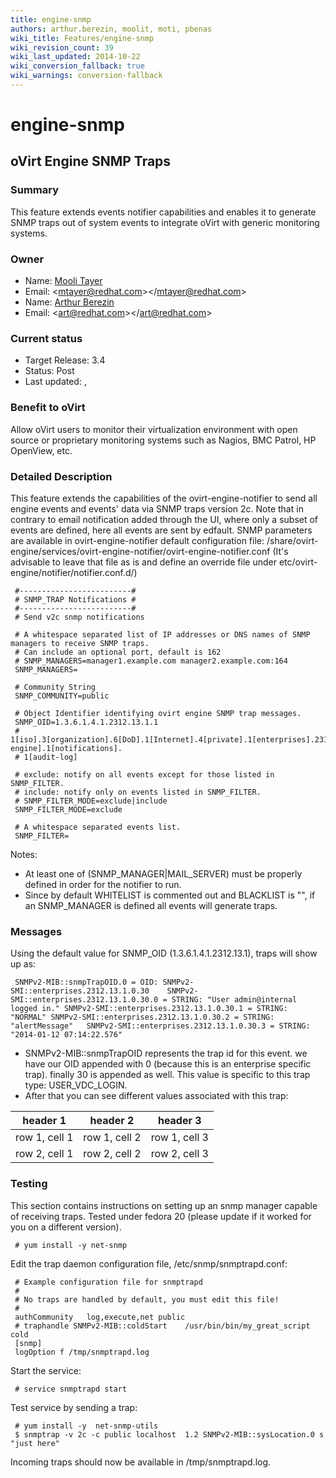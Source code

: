 ```yaml
---
title: engine-snmp
authors: arthur.berezin, moolit, moti, pbenas
wiki_title: Features/engine-snmp
wiki_revision_count: 39
wiki_last_updated: 2014-10-22
wiki_conversion_fallback: true
wiki_warnings: conversion-fallback
---
```


# engine-snmp

## oVirt Engine SNMP Traps

### Summary

This feature extends events notifier capabilities and enables it to generate SNMP traps out of system events to integrate oVirt with generic monitoring systems.

### Owner

*   Name: [Mooli Tayer](user:mtayer)
*   Email: <<mtayer@redhat.com>></<mtayer@redhat.com>>
*   Name: [Arthur Berezin](user:aberezin)
*   Email: <<art@redhat.com>></<art@redhat.com>>

### Current status

*   Target Release: 3.4
*   Status: Post
*   Last updated: ,

### Benefit to oVirt

Allow oVirt users to monitor their virtualization environment with open source or proprietary monitoring systems such as Nagios, BMC Patrol, HP OpenView, etc.

### Detailed Description

This feature extends the capabilities of the ovirt-engine-notifier to send all engine events and events' data via SNMP traps version 2c.
 Note that in contrary to email notification added through the UI, where only a subset of events are defined, here all events are sent by edfault.
 SNMP parameters are available in ovirt-engine-notifier default configuration file: /share/ovirt-engine/services/ovirt-engine-notifier/ovirt-engine-notifier.conf
 (It's advisable to leave that file as is and define an override file under etc/ovirt-engine/notifier/notifier.conf.d/)

     #-------------------------#
     # SNMP_TRAP Notifications #
     #-------------------------#
     # Send v2c snmp notifications

     # A whitespace separated list of IP addresses or DNS names of SNMP managers to receive SNMP traps.
     # Can include an optional port, default is 162
     # SNMP_MANAGERS=manager1.example.com manager2.example.com:164
     SNMP_MANAGERS=

     # Community String
     SNMP_COMMUNITY=public

     # Object Identifier identifying ovirt engine SNMP trap messages.
     SNMP_OID=1.3.6.1.4.1.2312.13.1.1
     # 1[iso].3[organization].6[DoD].1[Internet].4[private].1[enterprises].2312[redhat].13[ovirt-engine].1[notifications].
     # 1[audit-log]

     # exclude: notify on all events except for those listed in SNMP_FILTER.
     # include: notify only on events listed in SNMP_FILTER.
     # SNMP_FILTER_MODE=exclude|include
     SNMP_FILTER_MODE=exclude

     # A whitespace separated events list.
     SNMP_FILTER=

Notes:

*   At least one of (SNMP_MANAGER|MAIL_SERVER) must be properly defined in order for the notifier to run.
*   Since by default WHITELIST is commented out and BLACKLIST is "", if an SNMP_MANAGER is defined all events will generate traps.

### Messages

Using the default value for SNMP_OID (1.3.6.1.4.1.2312.13.1), traps will show up as:

     SNMPv2-MIB::snmpTrapOID.0 = OID: SNMPv2-SMI::enterprises.2312.13.1.0.30    SNMPv2-SMI::enterprises.2312.13.1.0.30.0 = STRING: "User admin@internal logged in." SNMPv2-SMI::enterprises.2312.13.1.0.30.1 = STRING: "NORMAL" SNMPv2-SMI::enterprises.2312.13.1.0.30.2 = STRING: "alertMessage"   SNMPv2-SMI::enterprises.2312.13.1.0.30.3 = STRING: "2014-01-12 07:14:22.576"

*   SNMPv2-MIB::snmpTrapOID represents the trap id for this event. we have our OID appended with 0 (because this is an enterprise specific trap). finally 30 is appended as well. This value is specific to this trap type: USER_VDC_LOGIN.
*   After that you can see different values associated with this trap:

| header 1      | header 2      | header 3      |
|---------------|---------------|---------------|
| row 1, cell 1 | row 1, cell 2 | row 1, cell 3 |
| row 2, cell 1 | row 2, cell 2 | row 2, cell 3 |

### Testing

This section contains instructions on setting up an snmp manager capable of receiving traps.
 Tested under fedora 20 (please update if it worked for you on a different version).

     # yum install -y net-snmp

Edit the trap daemon configuration file, /etc/snmp/snmptrapd.conf:

     # Example configuration file for snmptrapd
     #
     # No traps are handled by default, you must edit this file!
     #
     authCommunity   log,execute,net public
     # traphandle SNMPv2-MIB::coldStart    /usr/bin/bin/my_great_script cold
     [snmp]
     logOption f /tmp/snmptrapd.log

Start the service:

     # service snmptrapd start

Test service by sending a trap:

     # yum install -y  net-snmp-utils
     $ snmptrap -v 2c -c public localhost  1.2 SNMPv2-MIB::sysLocation.0 s "just here"

Incoming traps should now be available in /tmp/snmptrapd.log.
